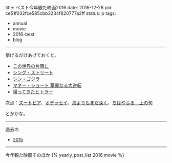 title: ベスト今年観た映画2016
date: 2016-12-28
pid: ce51f032fce585cbb3234f820777a2ff
status: p
tags:
- annual
- movie
- 2016-best
- blog
---

挙げるだけあげておくと、

- [この世界の片隅に](/2016/10/27/201610/in-a-corner-of-the-world-supporter-preview/)
- [シング・ストリート](/2016/07/13/201607/sing-street/)
- [シン・ゴジラ](/2016/08/01/201608/sin-godzilla/)
- [マネー・ショート 華麗なる大逆転](/2016/03/09/201603/the-big-short/)
- [帰ってきたヒトラー](2016/12/23/201612/er-st-wieder-da.md)

次点：[ズートピア](/2016/04/27/201604/zootpia/)、[オデッセイ](/2016/02/10/201602/martian/)、[海よりもまだ深く](/2016/06/01/201606/after-the-storm/)、[ちはやふる　上の句](/2016/04/01/201604/chihayafuru-kami-no-ku/)

とかかな。

----
過去の
- [2015](/2015/12/26/201512/2015-best-movie/)

----
今年観た映画そのほか
{% yearly_post_list 2016 movie %}
